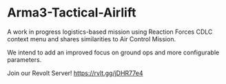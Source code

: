# Arma3-Tactical-Airlift

A work in progress logistics-based mission using Reaction Forces CDLC context menu and shares similarities to Air Control Mission.

We intend to add an improved focus on ground ops and more configurable parameters.

Join our Revolt Server!
https://rvlt.gg/jDHR77e4